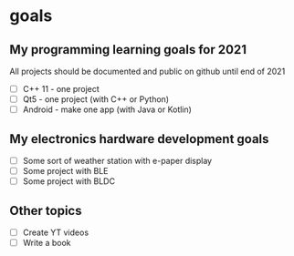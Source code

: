 # goals

## My programming learning goals for 2021

All projects should be documented and public on github until end of 2021

- [ ] C++ 11 - one project
- [ ] Qt5 - one project (with C++ or Python)
- [ ] Android - make one app (with Java or Kotlin)

## My electronics hardware development goals

- [ ] Some sort of weather station with e-paper display
- [ ] Some project with BLE
- [ ] Some project with BLDC

## Other topics

- [ ] Create YT videos
- [ ] Write a book